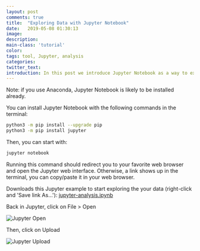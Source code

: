 ```yaml
---
layout: post
comments: true
title:  "Exploring Data with Jupyter Notebook"
date:   2019-05-08 01:30:13
image: 
description: 
main-class: 'tutorial'
color:
tags: tool, Jupyter, analysis
categories:
twitter_text:
introduction: In this post we introduce Jupyter Notebook as a way to explore data from the DCD Hub.
---
```


Note: if you use Anaconda, Jupyter Notebook is likely to be installed already.

You can install Jupyter Notebook with the following commands in the terminal:

```bash
python3 -m pip install --upgrade pip
python3 -m pip install jupyter
```

Then, you can start with:

```bash
jupyter notebook
```

Running this command should redirect you to your favorite web browser and open
the Jupyter web interface. Otherwise, a link shows up in the terminal, you can
copy/paste it in your web browser.

Downloads this Jupyter example to start exploring the your data (right-click and 'Save link As...'):
[jupyter-analysis.ipynb](https://github.com/datacentricdesign/lab/raw/master/examples/process/jupyter-dcdhub.ipynb)

Back in Jupyter, click on File > Open

![Jupyter Open](/lab/assets/img/posts/jupyter-open.png)

Then, click on Upload

![Jupyter Upload](/lab/assets/img/posts/jupyter-upload.png)

